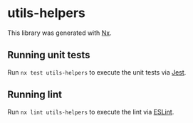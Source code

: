 # utils-helpers

This library was generated with [Nx](https://nx.dev).

## Running unit tests

Run `nx test utils-helpers` to execute the unit tests via [Jest](https://jestjs.io).

## Running lint

Run `nx lint utils-helpers` to execute the lint via [ESLint](https://eslint.org/).
